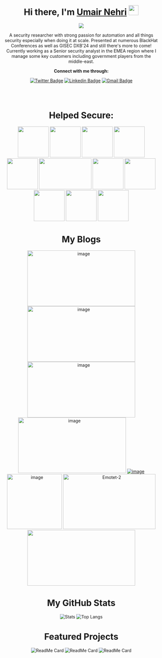 <h1 align="center">Hi there, I'm <a href="https://umair9747.github.io/" target="_blank">Umair Nehri</a> <img
src="https://media.giphy.com/media/mA28dHGEU8Us36wEYJ/giphy.gif" height="32" /></h1> 
<div align="center">
<img src="https://storage.googleapis.com/gweb-uniblog-publish-prod/original_images/Dino_non-birthday_version.gif">
  </div>
  <div align="center">
  <p>A security researcher with strong passion for automation and all things security especially when doing it at scale. Presented at numerous BlackHat Conferences as well as GISEC DXB'24 and still there's more to come! Currently working as a Senior security analyst in the EMEA region where I manage some key customers including government players from the middle-east.</p>
  
  <p><b>Connect with me through:</b></p>
  
[![Twitter Badge](https://img.shields.io/badge/-UmairNehri-blue?style=flat-square&logo=twitter&logoColor=white&link=https://twitter.com/0x9747)](https://twitter.com/0x9747)
[![Linkedin Badge](https://img.shields.io/badge/-UmairNehri-blue?style=flat-square&logo=Linkedin&logoColor=white&link=https://www.linkedin.com/in/umair-nehri-49699317a/)](https://www.linkedin.com/in/umair-nehri-49699317a/)
[![Gmail Badge](https://img.shields.io/badge/-umairnehri9747@gmail.com-c14438?style=flat-square&logo=Gmail&logoColor=white&link=mailto:umairnehri9747@gmail.com)](mailto:umairnehri9747@gmail.com)

<br><br>
  
  
<h1>Helped Secure:</h1>

<img height="100" src="https://www.thehaguesecuritydelta.com/media/com_hsd/partner/134/logo/Schermafbeelding-2018-08-31-om-16-40-55.png">
<img height="100" src="https://www.seekpng.com/png/full/344-3447514_defense-military-pay-office-us-department-of-defence.png">
<img height="100" src="https://www.iofc.ch/sites/default/files/2019-09/UN%20logo%20colour%20blue.png">
<img height="100" src="https://avatars.githubusercontent.com/u/96835336?v=4">
<img height="100" src="https://cert.br/images/logo-cert.png">
<img height="100" width="170" src="https://upload.wikimedia.org/wikipedia/commons/thumb/5/51/IBM_logo.svg/1000px-IBM_logo.svg.png">
<img height="100" src="https://i.gadgets360cdn.com/large/disney_plus_hotstar_logo_1583901149861.jpg">
<img height="100" src="https://1000logos.net/wp-content/uploads/2021/05/Swiggy-logo.png">
<img height="100" src="https://upload.wikimedia.org/wikipedia/en/thumb/e/ea/Kongsberg_Gruppen_logo.svg/1200px-Kongsberg_Gruppen_logo.svg.png">
<img height="100" src="https://www.pngplay.com/wp-content/uploads/15/Red-Bull-Logo-PNG-HD-Quality.png">
<img height="100" src="https://www.nasa.gov/wp-content/themes/nasa/assets/images/nasa-logo.svg">

<h1>My Blogs</h1>
<a href="https://medium.com/@umairnehri9747/scribd-a-goldmine-of-sensitive-data-uncovering-thousands-of-pii-records-hiding-in-plain-sight-bad0fac4bf14"><img src="https://miro.medium.com/v2/resize:fit:1100/format:webp/1*afjrMb6_8mw4LFtG3mK2YA.png" alt="image" border="0" height="180" width="350"></a>
<a href="https://redhuntlabs.com/blog/massive-cloud-scan-revealed-thousands-of-exposed-and-leaky-buckets/"><img src="https://redhuntlabs.com/wp-content/uploads/2023/12/Massive-Cloud-Scan-Revealed-Thousands-of-Exposed-and-Leaky-Buckets.png" alt="image" border="0" height="180" width="350"></a>
<a href="https://redhuntlabs.com/blog/analysing-misconfigured-firebase-apps-a-tale-of-unearthing-data-breaches-wave-10/"><img src="https://redhuntlabs.com/wp-content/uploads/2022/11/banner-1.png" alt="image" border="0" height="180" width="350"></a>
<a href="https://redhuntlabs.com/blog/the-current-state-of-security-privacy-and-attack-surface-on-android-scanning-apps-for-secrets-and-more-wave-8-2/"><img src="https://redhuntlabs.com/wp-content/uploads/2023/01/Untitled-design-1.webp" alt="image" border="0" height="180" width="350"></a>
<a href="https://community.secarmy.org/analysis-of-malware-campaigns-related-to-covid-19/"><img src="https://i.ibb.co/X8Gk9jM/image.png" alt="image" border="0"></a>
<a href="https://community.secarmy.org/evilnum-apt-group-and-its-malware/"><img height="178" src="https://i.ibb.co/Fmb9dd0/image.png" alt="image" border="0"></a>
<a href="https://medium.com/@AndyInfoSec/emotet-is-back-c8cea10cb612"><img src="https://i.ibb.co/qk0TxfT/Emotet-2.png" alt="Emotet-2" border="0" width="300" height="178"></a>
<a href="https://medium.com/@cykn0x/so-you-wanna-create-a-room-on-tryhackme-95e6c64543ca"><img src="https://miro.medium.com/v2/resize:fit:1100/format:webp/1*afjrMb6_8mw4LFtG3mK2YA.png" border="0" height="180" width="350"></a>

<br>
<h1>My GitHub Stats</h1>

![Stats](https://github-readme-stats.vercel.app/api?username=umair9747&show_icons=true&hide_border=true&theme=radical)
![Top Langs](https://github-readme-stats.vercel.app/api/top-langs/?username=umair9747&theme=radical&layout=compact)
<br>
<h1>Featured Projects</h1>

![ReadMe Card](https://github-readme-stats.vercel.app/api/pin/?username=umair9747&repo=Staticot&theme=radical)
![ReadMe Card](https://github-readme-stats.vercel.app/api/pin/?username=umair9747&repo=yara-rules&theme=radical)
![ReadMe Card](https://github-readme-stats.vercel.app/api/pin/?username=umair9747&repo=Plixy&theme=radical)

</div>
